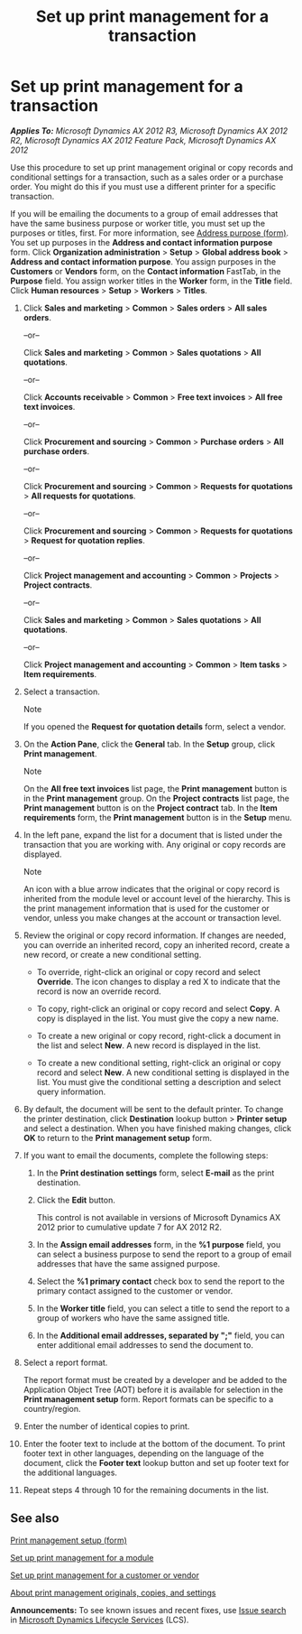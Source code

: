 ﻿---
title: Set up print management for a transaction
TOCTitle: Set up print management for a transaction
ms:assetid: be2d99da-4bc0-4f29-ab7c-e1e05d8ccfd4
ms:mtpsurl: https://technet.microsoft.com/en-us/library/Dd362061(v=AX.60)
ms:contentKeyID: 36059168
ms.date: 04/18/2014
mtps_version: v=AX.60
f1_keywords:
- print
- invoices
- transactions
- transaction
- invoice
- printing
- order
- orders
- printer
- printers
---

# Set up print management for a transaction 


_**Applies To:** Microsoft Dynamics AX 2012 R3, Microsoft Dynamics AX 2012 R2, Microsoft Dynamics AX 2012 Feature Pack, Microsoft Dynamics AX 2012_

Use this procedure to set up print management original or copy records and conditional settings for a transaction, such as a sales order or a purchase order. You might do this if you must use a different printer for a specific transaction.

If you will be emailing the documents to a group of email addresses that have the same business purpose or worker title, you must set up the purposes or titles, first. For more information, see [Address purpose (form)](https://technet.microsoft.com/en-us/library/hh242741\(v=ax.60\)). You set up purposes in the **Address and contact information purpose** form. Click **Organization administration** \> **Setup** \> **Global address book** \> **Address and contact information purpose**. You assign purposes in the **Customers** or **Vendors** form, on the **Contact information** FastTab, in the **Purpose** field. You assign worker titles in the **Worker** form, in the **Title** field. Click **Human resources** \> **Setup** \> **Workers** \> **Titles**.

1.  Click **Sales and marketing** \> **Common** \> **Sales orders** \> **All sales orders**.
    
    –or–
    
    Click **Sales and marketing** \> **Common** \> **Sales quotations** \> **All quotations**.
    
    –or–
    
    Click **Accounts receivable** \> **Common** \> **Free text invoices** \> **All free text invoices**.
    
    –or–
    
    Click **Procurement and sourcing** \> **Common** \> **Purchase orders** \> **All purchase orders**.
    
    –or–
    
    Click **Procurement and sourcing** \> **Common** \> **Requests for quotations** \> **All requests for quotations**.
    
    –or–
    
    Click **Procurement and sourcing** \> **Common** \> **Requests for quotations** \> **Request for quotation replies**.
    
    –or–
    
    Click **Project management and accounting** \> **Common** \> **Projects** \> **Project contracts**.
    
    –or–
    
    Click **Sales and marketing** \> **Common** \> **Sales quotations** \> **All quotations**.
    
    –or–
    
    Click **Project management and accounting** \> **Common** \> **Item tasks** \> **Item requirements**.

2.  Select a transaction.
    

    > [!NOTE]
    > <P>If you opened the <STRONG>Request for quotation details</STRONG> form, select a vendor.</P>



3.  On the **Action Pane**, click the **General** tab. In the **Setup** group, click **Print management**.
    

    > [!NOTE]
    > <P>On the <STRONG>All free text invoices</STRONG> list page, the <STRONG>Print management</STRONG> button is in the <STRONG>Print management</STRONG> group. On the <STRONG>Project contracts</STRONG> list page, the <STRONG>Print management</STRONG> button is on the <STRONG>Project contract</STRONG> tab. In the <STRONG>Item requirements</STRONG> form, the <STRONG>Print management</STRONG> button is in the <STRONG>Setup</STRONG> menu.</P>



4.  In the left pane, expand the list for a document that is listed under the transaction that you are working with. Any original or copy records are displayed.
    

    > [!NOTE]
    > <P>An icon with a blue arrow indicates that the original or copy record is inherited from the module level or account level of the hierarchy. This is the print management information that is used for the customer or vendor, unless you make changes at the account or transaction level.</P>



5.  Review the original or copy record information. If changes are needed, you can override an inherited record, copy an inherited record, create a new record, or create a new conditional setting.
    
      - To override, right-click an original or copy record and select **Override**. The icon changes to display a red X to indicate that the record is now an override record.
    
      - To copy, right-click an original or copy record and select **Copy**. A copy is displayed in the list. You must give the copy a new name.
    
      - To create a new original or copy record, right-click a document in the list and select **New**. A new record is displayed in the list.
    
      - To create a new conditional setting, right-click an original or copy record and select **New**. A new conditional setting is displayed in the list. You must give the conditional setting a description and select query information.

6.  By default, the document will be sent to the default printer. To change the printer destination, click **Destination** lookup button \> **Printer setup** and select a destination. When you have finished making changes, click **OK** to return to the **Print management setup** form.

7.  If you want to email the documents, complete the following steps:
    
    1.  In the **Print destination settings** form, select **E-mail** as the print destination.
    
    2.  Click the **Edit** button.
        
        This control is not available in versions of Microsoft Dynamics AX 2012 prior to cumulative update 7 for AX 2012 R2.
    
    3.  In the **Assign email addresses** form, in the **%1 purpose** field, you can select a business purpose to send the report to a group of email addresses that have the same assigned purpose.
    
    4.  Select the **%1 primary contact** check box to send the report to the primary contact assigned to the customer or vendor.
    
    5.  In the **Worker title** field, you can select a title to send the report to a group of workers who have the same assigned title.
    
    6.  In the **Additional email addresses, separated by ";"** field, you can enter additional email addresses to send the document to.

8.  Select a report format.
    
    The report format must be created by a developer and be added to the Application Object Tree (AOT) before it is available for selection in the **Print management setup** form. Report formats can be specific to a country/region.

9.  Enter the number of identical copies to print.

10. Enter the footer text to include at the bottom of the document. To print footer text in other languages, depending on the language of the document, click the **Footer text** lookup button and set up footer text for the additional languages.

11. Repeat steps 4 through 10 for the remaining documents in the list.

## See also

[Print management setup (form)](https://technet.microsoft.com/en-us/library/hh209383\(v=ax.60\))

[Set up print management for a module](set-up-print-management-for-a-module.md)

[Set up print management for a customer or vendor](set-up-print-management-for-a-customer-or-vendor.md)

[About print management originals, copies, and settings](about-print-management-originals-copies-and-settings.md)

  
**Announcements:** To see known issues and recent fixes, use [Issue search](http://go.microsoft.com/fwlink/?linkid=389258) in [Microsoft Dynamics Lifecycle Services](http://go.microsoft.com/fwlink/?linkid=306505) (LCS).

